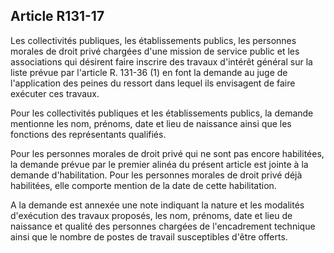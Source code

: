 Article R131-17
----
Les collectivités publiques, les établissements publics, les personnes morales
de droit privé chargées d'une mission de service public et les associations qui
désirent faire inscrire des travaux d'intérêt général sur la liste prévue par
l'article R. 131-36 (1) en font la demande au juge de l'application des peines
du ressort dans lequel ils envisagent de faire exécuter ces travaux.

Pour les collectivités publiques et les établissements publics, la demande
mentionne les nom, prénoms, date et lieu de naissance ainsi que les fonctions
des représentants qualifiés.

Pour les personnes morales de droit privé qui ne sont pas encore habilitées, la
demande prévue par le premier alinéa du présent article est jointe à la demande
d'habilitation. Pour les personnes morales de droit privé déjà habilitées, elle
comporte mention de la date de cette habilitation.

A la demande est annexée une note indiquant la nature et les modalités
d'exécution des travaux proposés, les nom, prénoms, date et lieu de naissance et
qualité des personnes chargées de l'encadrement technique ainsi que le nombre de
postes de travail susceptibles d'être offerts.
